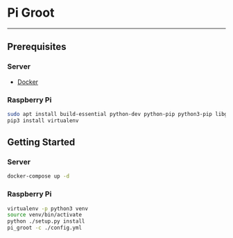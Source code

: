 # Pi Groot
---

## Prerequisites

### Server

- [Docker](https://docs.docker.com/install/linux/docker-ce/debian/)


### Raspberry Pi

```bash
sudo apt install build-essential python-dev python-pip python3-pip libgpiod2
pip3 install virtualenv
```


## Getting Started

### Server

```bash
docker-compose up -d
```

### Raspberry Pi

```bash
virtualenv -p python3 venv
source venv/bin/activate
python ./setup.py install
pi_groot -c ./config.yml
```